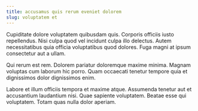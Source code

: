 ```yaml
---
title: accusamus quis rerum eveniet dolorem
slug: voluptatem et
---
```


Cupiditate dolore voluptatem quibusdam quis. Corporis officiis iusto repellendus. Nisi culpa quod vel incidunt culpa illo delectus. Autem necessitatibus quia officia voluptatibus quod dolores. Fuga magni at ipsum consectetur aut a ullam.

Qui rerum est rem. Dolorem pariatur doloremque maxime minima. Magnam voluptas cum laborum hic porro. Quam occaecati tenetur tempore quia et dignissimos dolor dignissimos enim.

Labore et illum officiis tempora et maxime atque. Assumenda tenetur aut et accusantium laudantium nisi. Quae sapiente voluptatem. Beatae esse qui voluptatem. Totam quas nulla dolor aperiam.
